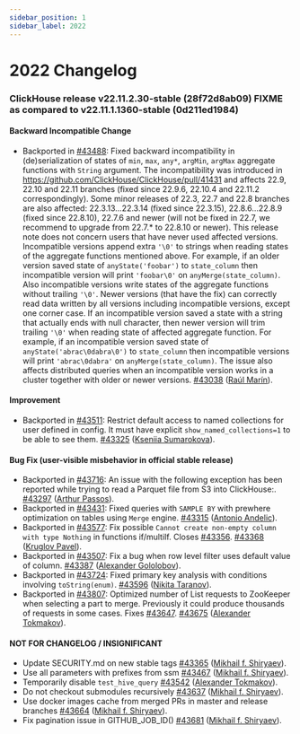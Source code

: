 ```yaml
---
sidebar_position: 1
sidebar_label: 2022
---
```


# 2022 Changelog

### ClickHouse release v22.11.2.30-stable (28f72d8ab09) FIXME as compared to v22.11.1.1360-stable (0d211ed1984)

#### Backward Incompatible Change
* Backported in [#43488](https://github.com/ClickHouse/ClickHouse/issues/43488): Fixed backward incompatibility in (de)serialization of states of `min`, `max`, `any*`, `argMin`, `argMax` aggregate functions with `String` argument. The incompatibility was introduced in https://github.com/ClickHouse/ClickHouse/pull/41431 and affects 22.9, 22.10 and 22.11 branches (fixed since 22.9.6, 22.10.4 and 22.11.2 correspondingly). Some minor releases of 22.3, 22.7 and 22.8 branches are also affected: 22.3.13...22.3.14 (fixed since 22.3.15), 22.8.6...22.8.9 (fixed since 22.8.10), 22.7.6 and newer (will not be fixed in 22.7, we recommend to upgrade from 22.7.* to 22.8.10 or newer). This release note does not concern users that have never used affected versions. Incompatible versions append extra `'\0'` to strings when reading states of the aggregate functions mentioned above. For example, if an older version saved state of `anyState('foobar')` to `state_column` then incompatible version will print `'foobar\0'` on `anyMerge(state_column)`. Also incompatible versions write states of the aggregate functions without trailing `'\0'`. Newer versions (that have the fix) can correctly read data written by all versions including incompatible versions, except one corner case. If an incompatible version saved a state with a string that actually ends with null character, then newer version will trim trailing `'\0'` when reading state of affected aggregate function. For example, if an incompatible version saved state of `anyState('abrac\0dabra\0')` to `state_column` then incompatible versions will print `'abrac\0dabra'` on `anyMerge(state_column)`. The issue also affects distributed queries when an incompatible version works in a cluster together with older or newer versions. [#43038](https://github.com/ClickHouse/ClickHouse/pull/43038) ([Raúl Marín](https://github.com/Algunenano)).

#### Improvement
* Backported in [#43511](https://github.com/ClickHouse/ClickHouse/issues/43511): Restrict default access to named collections for user defined in config. It must have explicit `show_named_collections=1` to be able to see them. [#43325](https://github.com/ClickHouse/ClickHouse/pull/43325) ([Kseniia Sumarokova](https://github.com/kssenii)).

#### Bug Fix (user-visible misbehavior in official stable release)

* Backported in [#43716](https://github.com/ClickHouse/ClickHouse/issues/43716): An issue with the following exception has been reported while trying to read a Parquet file from S3 into ClickHouse:. [#43297](https://github.com/ClickHouse/ClickHouse/pull/43297) ([Arthur Passos](https://github.com/arthurpassos)).
* Backported in [#43431](https://github.com/ClickHouse/ClickHouse/issues/43431): Fixed queries with `SAMPLE BY` with prewhere optimization on tables using `Merge` engine. [#43315](https://github.com/ClickHouse/ClickHouse/pull/43315) ([Antonio Andelic](https://github.com/antonio2368)).
* Backported in [#43577](https://github.com/ClickHouse/ClickHouse/issues/43577): Fix possible `Cannot create non-empty column with type Nothing` in functions if/multiIf. Closes [#43356](https://github.com/ClickHouse/ClickHouse/issues/43356). [#43368](https://github.com/ClickHouse/ClickHouse/pull/43368) ([Kruglov Pavel](https://github.com/Avogar)).
* Backported in [#43507](https://github.com/ClickHouse/ClickHouse/issues/43507): Fix a bug when row level filter uses default value of column. [#43387](https://github.com/ClickHouse/ClickHouse/pull/43387) ([Alexander Gololobov](https://github.com/davenger)).
* Backported in [#43724](https://github.com/ClickHouse/ClickHouse/issues/43724): Fixed primary key analysis with conditions involving `toString(enum)`. [#43596](https://github.com/ClickHouse/ClickHouse/pull/43596) ([Nikita Taranov](https://github.com/nickitat)).
* Backported in [#43807](https://github.com/ClickHouse/ClickHouse/issues/43807): Optimized number of List requests to ZooKeeper when selecting a part to merge. Previously it could produce thousands of requests in some cases. Fixes [#43647](https://github.com/ClickHouse/ClickHouse/issues/43647). [#43675](https://github.com/ClickHouse/ClickHouse/pull/43675) ([Alexander Tokmakov](https://github.com/tavplubix)).

#### NOT FOR CHANGELOG / INSIGNIFICANT

* Update SECURITY.md on new stable tags [#43365](https://github.com/ClickHouse/ClickHouse/pull/43365) ([Mikhail f. Shiryaev](https://github.com/Felixoid)).
* Use all parameters with prefixes from ssm [#43467](https://github.com/ClickHouse/ClickHouse/pull/43467) ([Mikhail f. Shiryaev](https://github.com/Felixoid)).
* Temporarily disable `test_hive_query` [#43542](https://github.com/ClickHouse/ClickHouse/pull/43542) ([Alexander Tokmakov](https://github.com/tavplubix)).
* Do not checkout submodules recursively [#43637](https://github.com/ClickHouse/ClickHouse/pull/43637) ([Mikhail f. Shiryaev](https://github.com/Felixoid)).
* Use docker images cache from merged PRs in master and release branches [#43664](https://github.com/ClickHouse/ClickHouse/pull/43664) ([Mikhail f. Shiryaev](https://github.com/Felixoid)).
* Fix pagination issue in GITHUB_JOB_ID() [#43681](https://github.com/ClickHouse/ClickHouse/pull/43681) ([Mikhail f. Shiryaev](https://github.com/Felixoid)).
